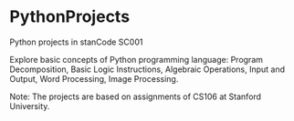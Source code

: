 # PythonProjects
Python projects in stanCode SC001

Explore basic concepts of Python programming language: Program Decomposition, Basic Logic Instructions, Algebraic Operations, Input and Output, Word Processing, Image Processing.

Note: The projects are based on assignments of CS106 at Stanford University.
